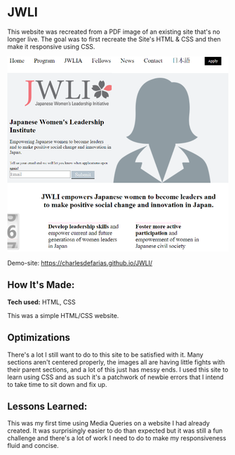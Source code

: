 # JWLI
This website was recreated from a PDF image of an existing site that's no longer live. The goal was to first recreate the Site's HTML & CSS and then make it responsive using CSS.

![screenshot of JWLI site](images/site-screenshot.png)

Demo-site: https://charlesdefarias.github.io/JWLI/

## How It's Made:

**Tech used:** HTML, CSS

This was a simple HTML/CSS website.

## Optimizations
There's a lot I still want to do to this site to be satisfied with it. Many sections aren't centered properly, the images all are having little fights with their parent sections, and a lot of this just has messy ends. I used this site to learn using CSS and as such it's a patchwork of newbie errors that I intend to take time to sit down and fix up.

## Lessons Learned:

This was my first time using Media Queries on a website I had already created. It was surprisingly easier to do than expected but it was still a fun challenge and there's a lot of work I need to do to make my responsiveness fluid and concise.
